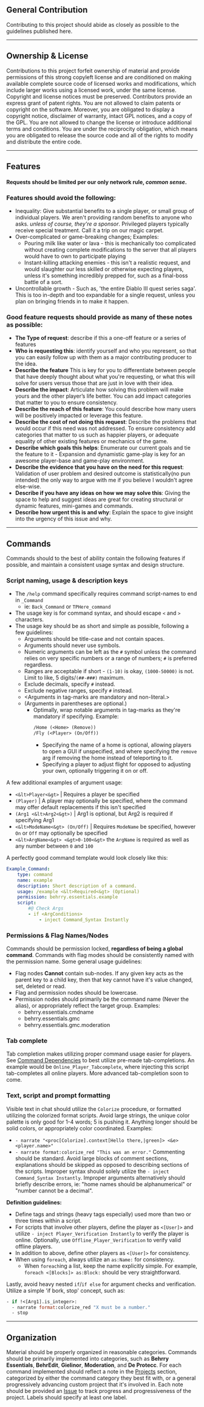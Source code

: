 ## General Contribution
Contributing to this project should abide as closely as possible to the guidelines published here.

___
## Ownership & License
Contributions to this project forfeit ownership of material and provide permissions of this strong copyleft license and are conditioned on making available complete source code of licensed works and modifications, which include larger works using a licensed work, under the same license. Copyright and license notices must be preserved. Contributors provide an express grant of patent rights. You are not allowed to claim patents or copyright on the software. Moreover, you are obligated to display a copyright notice, disclaimer of warranty, intact GPL notices, and a copy of the GPL. You are not allowed to change the license or introduce additional terms and conditions. You are under the reciprocity obligation, which means you are obligated to release the source code and all of the rights to modify and distribute the entire code.
___
## Features

#### Requests should be limited per our only network rule, *common sense*. 

### Features should **avoid** the following:
- Inequality: Give substantial benefits to a single player, or small group of individual players. We aren't providing random benefits to anyone who asks. *unless of course, they're a sponsor*. Privileged players typically receive special treatment. Call it a trip on our magic carpet.
- Over-complicated or game-breaking changes; Examples:
  - Pouring milk like water or lava - this is mechanically too complicated without creating complete modifications to the server that all players would have to own to participate playing
  - Instant-killing attacking enemies - this isn't a realistic request, and would slaughter our less skilled or otherwise expecting players, unless it's something incredibly prepped for, such as a final-boss battle of a sort.
- Uncontrollable growth - Such as, 'the entire Diablo III quest series saga'. This is too in-depth and too expandable for a single request, unless you plan on bringing friends in to make it happen.


### **Good** feature requests should provide as many of these notes as possible:
- **The Type of request**: describe if this a one-off feature or a series of features
- **Who is requesting this**: identify yourself and who you represent, so that you can easily follow up with them as a major contributing producer to the idea.
- **Describe the feature** This is key for you to differentiate between people that have deeply thought about what you're requesting, or what this will solve for users versus those that are just in love with their idea.
- **Describe the impact**: Articulate how solving this problem will make yours and the other player’s life better. You can add impact categories that matter to you to ensure consistency.
- **Describe the reach of this feature**: You could describe how many users will be positively impacted or leverage this feature.
- **Describe the cost of not doing this request**: Describe the problems that would occur if this need was not addressed. To ensure consistency add categories that matter to us such as happier players, or adequate equality of other existing features or mechanics of the game.
- **Describe which goals this helps**: Enumerate our current goals and tie the feature to it - Expansion and dynamistic game-play is key for an awesome player-base and game-play environment.
- **Describe the evidence that you have on the need for this request**: Validation of user problem and desired outcome is statistically(no pun intended) the only way to argue with me if you believe I wouldn't agree else-wise. 
- **Describe if you have any ideas on how we may solve this**: Giving the space to help and suggest ideas are great for creating structural or dynamic features, mini-games and commands.
- **Describe how urgent this is and why**: Explain the space to give insight into the urgency of this issue and why.

___
## Commands
Commands should to the best of ability contain the following features if possible, and maintain a consistent usage syntax and design structure.

### **Script naming, usage & description keys**
- The `/help` command specifically requires command script-names to end in `_Command`
  - ie: `Back_Command` or `TPHere_command`
- The usage key is for command syntax, and should escape `<` and `>` characters.
- The usage key should be as short and simple as possible, following a few guidelines:
    - Arguments should be title-case and not contain spaces.
    - Arguments should never use symbols.
    - Numeric arguments can be left as the `#` symbol unless the command relies on very specific numbers or a range of numbers; `#` is preferred regardless.
    - Ranges are acceptable if short - `(1-10)` is okay, `(1000-50000)` is not. Limit to like, 5 digits/`(##-###)` maximum.
    - Exclude decimals, specify `#` instead.
    - Exclude negative ranges, specify `#` instead.
    - \<Arguments in tag-marks are mandatory and non-literal.\>
    - (Arguments in parentheses are optional.)
        - Optimally, wrap notable arguments in tag-marks as they're mandatory if specifying. Example:
            ```ml 
            /Home (<Home> (Remove))
            /Fly (<Player> (On/Off))
            ```
            * Specifying the name of a home is optional, allowing players to open a GUI if unspecified, and where specifying the `remove` arg if removing the home instead of teleporting to it. 
            * Specifying a player to adjust flight for opposed to adjusting your own, optionally triggering it on or off.

A few additional examples of argument usage:
- `<&lt>Player<&gt>` | Requires a player be specified
- `(Player)` | A player may optionally be specified, where the command may offer default replacements if this isn't specified
- `(Arg1 <&lt>Arg2<&gt>)` | Arg1 is optional, but Arg2 is required if specifying Arg1
- `<&lt>ModeName<&gt> (On/Off)` | Requires `ModeName` be specified, however `On` or `Off` may optionally be specified
- `<&lt>ArgName<&gt> <&gt>0-100<&gt>` the `ArgName` is required as well as any number between `0` and `100`

A perfectly good command template would look closely like this:
```yml
Example_Command:
    type: command
    name: example
    description: Short description of a command.
    usage: /example <&lt>Required<&gt> (Optional)
    permission: behrry.essentials.example
    script:
        #@ Check Args
        - if <ArgConditions>
            - inject Command_Syntax Instantly
```

### **Permissions & Flag Names/Nodes**
Commands should be permission locked, **regardless of being a global command**. Commands with flag modes should be consistently named with the permission name. Some general usage guidelines:
- Flag nodes **Cannot** contain sub-nodes. If any given key acts as the parent key to a child key, then that key cannot have it's value changed, set, deleted or read.
- Flag and permission nodes should be lowercase.
- Permission nodes should primarily be the command name (Never the alias), or appropriately reflect the target group. Examples:
  * behrry.essentials.cmdname
  * behrry.essentials.gmc
  * behrry.essentials.gmc.moderation

### **Tab complete**
Tab completion makes utilizing proper command usage easier for players. See [Command Dependencies](https://github.com/BehrRiley/The-Network/blob/master/Servers/1.15.2%20Production/plugins/Denizen/scripts/Structure/Command%20Dependencies.dsc) to best utilize pre-made tab-completions. An example would be `Online_Player_Tabcomplete`, where injecting this script tab-completes all online players. More advanced tab-completion soon to come.

### **Text, script and prompt formatting**
Visible text in chat should utilize the `Colorize` procedure, or formatted utilizing the colorized format scripts. Avoid large strings, the unique color palette is only good for 1-4 words; 5 is pushing it. Anything longer should be solid colors, or appropriately color coordinated. Examples:
- `- narrate "<proc[Colorize].context[Hello there,|green]> <&e><player.name>"`
- `- narrate format:colorize_red "This was an error."`
Commenting should be standard. Avoid large blocks of comment sections, explanations should be skipped as opposed to describing sections of the scripts.
Improper syntax should solely utilize the `- inject Command_Syntax Instantly`. 
Improper arguments alternatively should briefly describe errors, ie: "home names should be alphanumerical" or "number cannot be a decimal".

**Definition guidelines:**
- Define tags and strings (heavy tags especially) used more than two or three times within a script.
- For scripts that involve other players, define the player as `<[User]>` and utilize `- inject Player_Verification Instantly` to verify the player is online. Optionally, use `Offline_Player_Verification` to verify valid offline players.
- In addition to above, define other players as `<[User]>` for consistency.
- When using `foreach`, always utilize an `as:Name:` for consistency.
  - When `foreach`ing a list, keep the name explicitly simple. For example, `foreach <[Blocks]> as:Block:` should be very straightforward.

Lastly, avoid heavy nested `if`/`if else` for argument checks and verification. Utilize a simple 'if bork, stop' concept, such as:
```ml
- if !<[Arg1].is_integer>:
  - narrate format:colorize_red "X must be a number."
  - stop
```

___
## Organization
Material should be properly organized in reasonable categories. Commands should be primarily implemented into categories, such as **Behrry Essentials**, **BehrEdit**, **Gielinor**, **Moderation**, and **De Protecc**. For each command implemented should reflect a note in the [Projects](https://github.com/BehrRiley/The-Network/projects) section, categorized by either the command category they best fit with, or a general progressively advancing custom project that it's involved in. Each note should be provided an [Issue](https://github.com/BehrRiley/The-Network/issues) to track progress and progressiveness of the project. Labels should specify at least one label. 